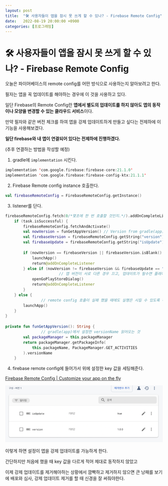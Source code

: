 ```yaml
---
layout: post
title:  "🛠 사용자들이 앱을 잠시 못 쓰게 할 수 있나? - Firebase Remote Config"
date:   2022-08-19 20:00:00 +0900
categories: [프로그래밍]
---
```



# 🛠 사용자들이 앱을 잠시 못 쓰게 할 수 있나? - Firebase Remote Config

오늘은 파이어베이스의 remote config를 어떤 방식으로 사용하는지 알아보려고 한다.

필자는 앱을 꼭 업데이트를 해야하는 경우에 이 것을 사용하고 있다.

일단 Firebase의 Remote Config란 **앱에서 별도의 업데이트를 하지 않아도 앱의 동작이나 모양을 변경할 수 있는 클라우드 서비스**이다.

만약 필자와 같은 버전 체크를 하여 앱을 강제 업데이트하게 만들고 싶다는 전제하에 이 기능을 사용해보겠다.

**일단 firebase와 내 앱이 연결되어 있다는 전제하에 진행하겠다.**

(추후 연결하는 방법을 작성할 예정)

1. gradle에 `implementation` 시킨다.

```kotlin
implementation 'com.google.firebase:firebase-core:21.1.0'
implementation 'com.google.firebase:firebase-config-ktx:21.1.1'
```



2. Firebase Remote config instance 호출한다.

```kotlin
val firebaseRemoteConfig = FirebaseRemoteConfig.getInstance()
```

3. listener를 단다.

```kotlin
firebaseRemoteConfig.fetch(0/*몇초에 한 번 호출할 것인지.*/).addOnCompleteListener { task ->
    if (task.isSuccessful) {
        firebaseRemoteConfig.fetchAndActivate()
        val nowVersion = funGetAppVersion() // Version from gradle(app)
        val firebaseVersion = firebaseRemoteConfig.getString("version") // Version from firebase (firebase 에서 설정한 key 를 가져옴)
        val firebaseUpdate = firebaseRemoteConfig.getString("isUpdate") // from firebase (firebase 에서 설정한 key 를 가져옴)
     
        if (nowVersion == firebaseVersion || firebaseVersion.isBlank() || firebaseUpdate != "update") {
            launchApp()
            return@addOnCompleteListener
        } else if (nowVersion != firebaseVersion && firebaseUpdate == "true") { 
						// 앱 버전이 서로 다른 경우 끄고, 업데이트가 필수면 플레이스토어로 이동
            openGoPlayStoreDialog()
            return@addOnCompleteListener
        }
    } else {
				// remote config 호출이 실패 했을 때에도 실행은 시킬 수 있도록 하였다.
        launchApp()
    }
}

private fun funGetAppVersion(): String { 
				// gradle(app)에서 설정한 versionName 읽어오는 것
        val packageManager = this.packageManager
        return packageManager.getPackageInfo(
            this.packageName, PackageManager.GET_ACTIVITIES
        ).versionName
    }
```

4. firebase remote config에 들어가서 위에 설정한 key 값을 세팅해준다.

[Firebase Remote Config | Customize your app on the fly](https://firebase.google.com/products/remote-config?gclid=Cj0KCQjwxveXBhDDARIsAI0Q0x0XJ44qxMQ8LGfSiD75J5sV-eqPjesZmpfTp0bZ2JI74KqWjn95fbIaAj2IEALw_wcB&gclsrc=aw.ds)

![example1](/images/jacob/example1.png)

이렇게 하면 설정이 앱을 강제 업데이트를 가능하게 한다.

간단하지만 처음에 했을 때 key 값을 다르게 적어 제대로 동작하지 않았고 

이제 강제 업데이트를 제거해야하는 상황에서 깜빡하고 제거하지 않으면 큰 낭패를 보기에 배포와 심사, 강제 업데이트 제거를 할 때 신경을 잘 써줘야한다.